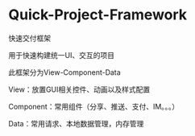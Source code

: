 # Quick-Project-Framework
快速交付框架

用于快速构建统一UI、交互的项目

 
 
  
 



此框架分为View-Component-Data

View：放置GUI相关控件、动画以及样式配置

Component：常用组件（分享、推送、支付、IM。。。）

Data：常用请求、本地数据管理，内存管理
